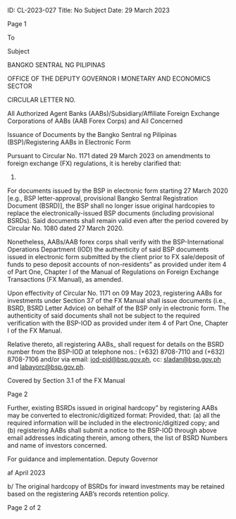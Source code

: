 ID: CL-2023-027
Title: No Subject
Date: 29 March 2023

Page 1

To

Subject

BANGKO SENTRAL NG PILIPINAS

OFFICE OF THE DEPUTY GOVERNOR I MONETARY AND ECONOMICS SECTOR

CIRCULAR LETTER NO.

All Authorized Agent Banks (AABs)/Subsidiary/Affiliate Foreign Exchange Corporations of AABs (AAB Forex Corps) and Ail Concerned

Issuance of Documents by the Bangko Sentral ng Pilipinas (BSP)/Registering AABs in Electronic Form

Pursuant to Circular No. 1171 dated 29 March 2023 on amendments to foreign exchange (FX) regulations, it is hereby clarified that:

1.

For documents issued by the BSP in electronic form starting 27 March 2020 [e.g., BSP letter-approval, provisional Bangko Sentral Registration Document (BSRD)], the BSP shall no longer issue original hardcopies to replace the electronically-issued BSP documents (including provisional BSRDs). Said documents shall remain valid even after the period covered by Circular No. 1080 dated 27 March 2020.

Nonetheless, AABs/AAB forex corps shall verify with the BSP-International Operations Department (IOD) the authenticity of said BSP documents issued in electronic form submitted by the client prior to FX sale/deposit of funds to peso deposit accounts of non-residents” as provided under item 4 of Part One, Chapter I of the Manual of Regulations on Foreign Exchange Transactions (FX Manual), as amended.

Upon effectivity of Circular No. 1171 on 09 May 2023, registering AABs for investments under Section 37 of the FX Manual shall issue documents (i.e., BSRD, BSRD Letter Advice) on behalf of the BSP only in electronic form. The authenticity of said documents shall not be subject to the required verification with the BSP-IOD as provided under item 4 of Part One, Chapter I of the FX Manual.

Relative thereto, all registering AABs_ shall request for details on the BSRD number from the BSP-IOD at telephone nos.: (+632) 8708-7110 and (+632) 8708-7106 and/or via email: iod-pid@bsp.gov.ph, cc: sladan@bsp.gov.ph and labayorc@bsp.gov.ph.

Covered by Section 3.1 of the FX Manual

Page 2

Further, existing BSRDs issued in original hardcopy” by registering AABs may be converted to electronic/digitized format: Provided, that: (a) all the required information will be included in the electronic/digitized copy; and (b) registering AABs shall submit a notice to the BSP-IOD through above email addresses indicating therein, among others, the list of BSRD Numbers and name of investors concerned.

For guidance and implementation. Deputy Governor

af April 2023

b/ The original hardcopy of BSRDs for inward investments may be retained based on the registering AAB’s records retention policy.

Page 2 of 2